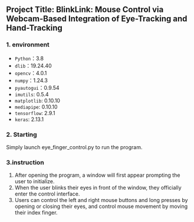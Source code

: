 ## Project Title: BlinkLink: Mouse Control via Webcam-Based Integration of Eye-Tracking and Hand-Tracking


### 1. environment
- `Python`：3.8
- `dlib`：19.24.40
- `opencv`：4.0.1
- `numpy`：1.24.3
- `pyautogui`：0.9.54
- `imutils`: 0.5.4
- `matplotlib`: 0.10.10
- `mediapipe`: 0.10.10
- `tensorflow`: 2.9.1
- `keras`: 2.13.1

### 2. Starting
Simply launch eye_finger_control.py to run the program.

### 3.instruction
1. After opening the program, a window will first appear prompting the user to initialize.
2. When the user blinks their eyes in front of the window, they officially enter the control interface.
3. Users can control the left and right mouse buttons and long presses by opening or closing their eyes, and control mouse movement by moving their index finger.